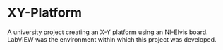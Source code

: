# XY-Platform
A university project creating an X-Y platform using an NI-Elvis board. LabVIEW was the environment within which this project was developed.
